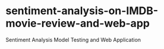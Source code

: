# sentiment-analysis-on-IMDB-movie-review-and-web-app
Sentiment Analysis Model Testing and Web Application
